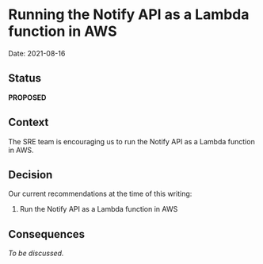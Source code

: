 # Running the Notify API as a Lambda function in AWS

Date: 2021-08-16

## Status

**PROPOSED**

## Context

The SRE team is encouraging us to run the Notify API as a Lambda function in AWS. 

## Decision

Our current recommendations at the time of this writing:

1. Run the Notify API as a Lambda function in AWS

## Consequences

_To be discussed._
